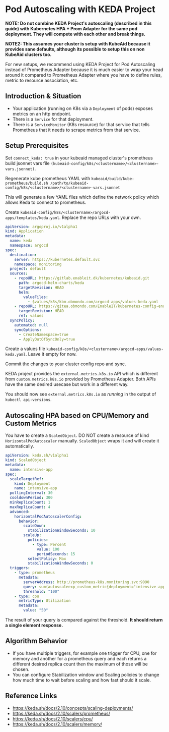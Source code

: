 # Pod Autoscaling with KEDA Project

**NOTE: Do not combine KEDA Project's autoscaling (described in this guide) with Kubernetes HPA + Prom Adapter
for the same pod deployment. They will compete with each other and break things.**

**NOTE2: This assumes your cluster is setup with KubeAid because it provides sane defaults, although its possible to setup
this on non KubeAid clusters too.**

For new setups, we recommend using KEDA Project for Pod Autoscaling instead of Prometheus Adapter because
it is much easier to wrap your head around it compared to Prometheus Adapter where you have to define
rules, metric to resource association, etc.

## Introduction & Situation

- Your application (running on K8s via a `Deployment` of pods) exposes metrics on an http endpoint.
- There is a `Service` for that deployment.
- There is a `ServiceMonitor` (K8s resource) for that service that tells Prometheus that it needs to scrape metrics
  from that service.

## Setup Prerequisites

Set `connect_keda: true` in your kubeaid managed cluster's prometheus build jsonnet vars file
`(kubeaid-config/k8s/<clustername>/<clustername>-vars.jsonnet)`.

Regenerate kube prometheus YAML with
`kubeaid/build/kube-prometheus/build.sh /path/to/kubeaid-config/k8s/<clustername>/<clustername>-vars.jsonnet`

This will generate a few YAML files which define the network policy which allows Keda to connect to prometheus.

Create `kubeaid-config/k8s/<clustername>/argocd-apps/templates/keda.yaml`.
Replace the repo URLs with your own.

```yaml
apiVersion: argoproj.io/v1alpha1
kind: Application
metadata:
  name: keda
  namespace: argocd
spec:
  destination:
    server: https://kubernetes.default.svc
    namespace: monitoring
  project: default
  sources:
    - repoURL: https://gitlab.enableit.dk/kubernetes/kubeaid.git
      path: argocd-helm-charts/keda
      targetRevision: HEAD
      helm:
        valueFiles:
          - $values/k8s/kbm.obmondo.com/argocd-apps/values-keda.yaml
    - repoURL: https://gitea.obmondo.com/EnableIT/kubernetes-config-enableit.git
      targetRevision: HEAD
      ref: values
  syncPolicy:
    automated: null
    syncOptions:
      - CreateNamespace=true
      - ApplyOutOfSyncOnly=true
```

Create a values file `kubeaid-config/k8s/<clustername>/argocd-apps/values-keda.yaml`. Leave it empty for now.

Commit the changes to your cluster config repo and sync.

KEDA project provides the `external.metrics.k8s.io` API which is different from `custom.metrics.k8s.io` provided by
Prometheus Adapter. Both APIs have the same desired usecase but work in a different way.

You should now see `external.metrics.k8s.io` as _running_ in the output of `kubectl api-versions`.

## Autoscaling HPA based on CPU/Memory and Custom Metrics

You have to create a `ScaledObject`. DO NOT create a resource of kind `HorizontalPodAutoscaler` manually.
`ScaledObject` wraps it and will create it automatically.

```yaml
apiVersion: keda.sh/v1alpha1
kind: ScaledObject
metadata:
  name: intensive-app
spec:
  scaleTargetRef:
    kind: Deployment
    name: intensive-app
  pollingInterval: 30
  cooldownPeriod: 300
  minReplicaCount: 1
  maxReplicaCount: 4
  advanced:
    horizontalPodAutoscalerConfig:
      behavior:
        scaleDown:
          stabilizationWindowSeconds: 10
        scaleUp:
          policies:
            - type: Percent
              value: 100
              periodSeconds: 15
          selectPolicy: Max
          stabilizationWindowSeconds: 0
  triggers:
    - type: prometheus
      metadata:
        serverAddress: http://prometheus-k8s.monitoring.svc:9090
        query: sum(autoscaleexp_custom_metric{deployment="intensive-app"}) + sum(another_custom_metric{deployment="intensive-app"})
        threshold: "100"
    - type: cpu
      metricType: Utilization
      metadata:
        value: "50"
```

The result of your query is compared against the threshold. **It should return a single element response.**

## Algorithm Behavior

- If you have multiple triggers, for example one trigger for CPU, one for memory and another
  for a prometheus query and each returns a different desired replica count then the maximum of those will be chosen.
- You can configure Stabilization window and Scaling policies to change how much time to wait before scaling and
  how fast should it scale.

## Reference Links

- https://keda.sh/docs/2.10/concepts/scaling-deployments/
- https://keda.sh/docs/2.10/scalers/prometheus/
- https://keda.sh/docs/2.10/scalers/cpu/
- https://keda.sh/docs/2.10/scalers/memory/

